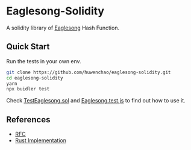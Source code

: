 # Eaglesong-Solidity

A solidity library of [Eaglesong](https://github.com/nervosnetwork/rfcs/blob/master/rfcs/0010-eaglesong/0010-eaglesong.md) Hash Function.

## Quick Start

Run the tests in your own env. 

```bash
git clone https://github.com/huwenchao/eaglesong-solidity.git
cd eaglesong-solidity
yarn
npx buidler test
```

Check [TestEaglesong.sol](https://github.com/huwenchao/eaglesong-solidity/blob/main/contracts/TestEaglesong.sol#L12) and [Eaglesong.test.js](https://github.com/huwenchao/eaglesong-solidity/blob/main/test/Eaglesong.test.js#L13) to find out how to use it.

## References

- [RFC](https://github.com/nervosnetwork/rfcs/blob/master/rfcs/0010-eaglesong/0010-eaglesong.md)
- [Rust Implementation](https://github.com/nervosnetwork/eaglesong)